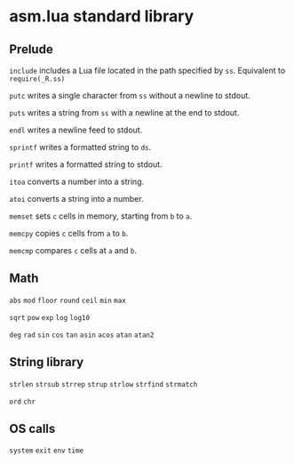 
# asm.lua standard library

## Prelude
`include` includes a Lua file located in the path specified by `ss`. Equivalent
to `require(_R.ss)`

`putc` writes a single character from `ss` without a newline to stdout.

`puts` writes a string from `ss` with a newline at the end to stdout.

`endl` writes a newline feed to stdout.

`sprintf` writes a formatted string to `ds`.

`printf` writes a formatted string to stdout.

`itoa` converts a number into a string.

`atoi` converts a string into a number.

`memset` sets `c` cells in memory, starting from `b` to `a`.

`memcpy` copies `c` cells from `a` to `b`.

`memcmp` compares `c` cells at `a` and `b`.

## Math
`abs`
`mod`
`floor`
`round`
`ceil`
`min`
`max`

`sqrt`
`pow`
`exp`
`log`
`log10`

`deg`
`rad`
`sin`
`cos`
`tan`
`asin`
`acos`
`atan`
`atan2`

## String library
`strlen`
`strsub`
`strrep`
`strup`
`strlow`
`strfind`
`strmatch`

`ord`
`chr`

## OS calls

`system`
`exit`
`env`
`time`
